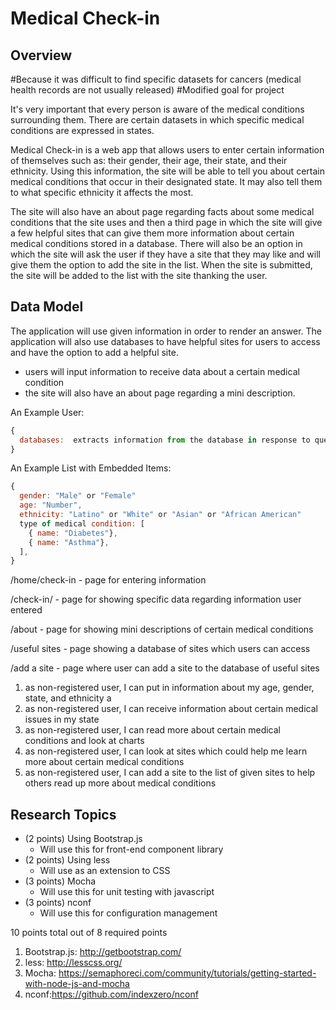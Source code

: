 
# Medical Check-in

## Overview

#Because it was difficult to find specific datasets for cancers (medical health records are not usually released)
#Modified goal for project

It's very important that every person is aware of the medical conditions
surrounding them. There are certain datasets in which specific medical conditions
are expressed in states.

Medical Check-in is a web app that allows users to enter certain information
of themselves such as: their gender, their age, their state, and their ethnicity.
Using this information, the site will be able to tell you about certain medical conditions
that occur in their designated state. It may also tell them to what specific ethnicity it affects
the most.

The site will also have an about page regarding facts about some medical conditions that the
site uses and then a third page in which the site will give a few helpful sites
that can give them more information about certain medical conditions stored in a
database. There will also be an option in which the site will ask the user if
they have a site that they may like and will give them the option to add the
site in the list. When the site is submitted, the site will be added to the list
with the site thanking the user.


## Data Model



The application will use given information in order to render an answer.
The application will also use databases to have helpful sites for users
to access and have the option to add a helpful site.

* users will input information to receive data about a certain medical condition
* the site will also have an about page regarding a mini description.


An Example User:

```javascript
{
  databases:  extracts information from the database in response to queries
}
```

An Example List with Embedded Items:

```javascript
{
  gender: "Male" or "Female"
  age: "Number",
  ethnicity: "Latino" or "White" or "Asian" or "African American"
  type of medical condition: [
    { name: "Diabetes"},
    { name: "Asthma"},
  ],
}
```

/home/check-in - page for entering information

/check-in/ - page for showing specific data regarding information user entered

/about - page for showing mini descriptions of certain medical conditions

/useful sites - page showing a database of sites which users can access

/add a site - page where user can add a site to the database of useful sites


1. as non-registered user, I can put in information about my age, gender, state, and ethnicity a
2. as non-registered user, I can receive information about certain medical issues in my state
3. as non-registered user, I can read more about certain medical conditions and look at charts
4. as non-registered user, I can look at sites which could help me learn more about certain medical conditions
5. as non-registered user, I can add a site to the list of given sites to help others read up more about medical conditions
## Research Topics


* (2 points) Using Bootstrap.js
    * Will use this for front-end component library
* (2 points) Using less
    * Will use as an extension to CSS
* (3 points) Mocha
    * Will use this for unit testing with javascript
* (3 points) nconf
    * Will use this for configuration management

10 points total out of 8 required points



1. Bootstrap.js: http://getbootstrap.com/
2. less: http://lesscss.org/
3. Mocha: https://semaphoreci.com/community/tutorials/getting-started-with-node-js-and-mocha
4. nconf:https://github.com/indexzero/nconf

